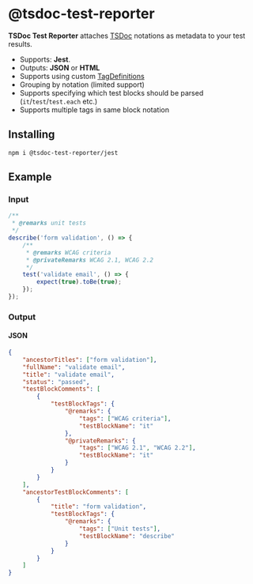 # @tsdoc-test-reporter

**TSDoc Test Reporter** attaches [TSDoc](https://tsdoc.org/) notations as metadata to your test results.

- Supports: **Jest**.
- Outputs: **JSON** or **HTML**
- Supports using custom [TagDefinitions](https://tsdoc.org/pages/packages/tsdoc-config/)
- Grouping by notation (limited support)
- Supports specifying which test blocks should be parsed (`it`/`test`/`test.each` etc.)
- Supports multiple tags in same block notation

## Installing

```
npm i @tsdoc-test-reporter/jest
```

## Example

### Input

```ts
/**
 * @remarks unit tests
 */
describe('form validation', () => {
	/**
	 * @remarks WCAG criteria
	 * @privateRemarks WCAG 2.1, WCAG 2.2
	 */
	test('validate email', () => {
		expect(true).toBe(true);
	});
});
```

### Output

#### JSON

```json
{
	"ancestorTitles": ["form validation"],
	"fullName": "validate email",
	"title": "validate email",
	"status": "passed",
	"testBlockComments": [
		{
			"testBlockTags": {
				"@remarks": {
					"tags": ["WCAG criteria"],
					"testBlockName": "it"
				},
				"@privateRemarks": {
					"tags": ["WCAG 2.1", "WCAG 2.2"],
					"testBlockName": "it"
				}
			}
		}
	],
	"ancestorTestBlockComments": [
		{
			"title": "form validation",
			"testBlockTags": {
				"@remarks": {
					"tags": ["Unit tests"],
					"testBlockName": "describe"
				}
			}
		}
	]
}
```
